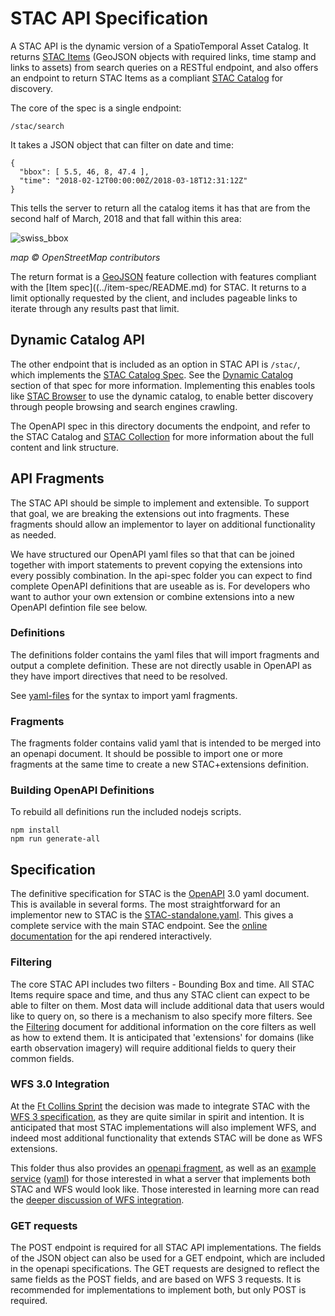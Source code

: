 # STAC API Specification

A STAC API is the dynamic version of a SpatioTemporal Asset Catalog. It returns [STAC Items](../item-spec/README.md) 
(GeoJSON objects with required links, time stamp and links to assets) from search queries on a RESTful endpoint, and also
offers an endpoint to return STAC Items as a compliant [STAC Catalog](../catalog-spec/README.md) for discovery.

The core of the spec is a single endpoint:

```
/stac/search
```

It takes a JSON object that can filter on date and time:

```
{
  "bbox": [ 5.5, 46, 8, 47.4 ],
  "time": "2018-02-12T00:00:00Z/2018-03-18T12:31:12Z"
}
```

This tells the server to return all the catalog items it has that are from the second half of March, 2018 and 
that fall within this area:

![swiss_bbox](https://user-images.githubusercontent.com/407017/38382405-b5e69344-38be-11e8-90dc-35738678356d.png)

*map © OpenStreetMap contributors*

The return format is a [GeoJSON](http://geojson.org) feature collection with features compliant with the 
[Item spec]((../item-spec/README.md) for STAC. It returns to a limit optionally requested by the client, and includes 
pageable links to iterate through any results past that limit.

## Dynamic Catalog API

The other endpoint that is included as an option in STAC API is `/stac/`, which implements the [STAC Catalog Spec](../catalog-spec/README.md). 
See the [Dynamic Catalog](https://github.com/radiantearth/stac-spec/blob/structure_and_cleanup/catalog-spec/catalog-spec.md#dynamic-catalogs) 
section of that spec for more information. Implementing this enables tools like 
[STAC Browser](https://medium.com/@mojodna/a-stac-browser-348a60674061) to use the dynamic catalog, to enable better 
discovery through people browsing and search engines crawling. 

The OpenAPI spec in this directory documents the endpoint, and refer to the STAC Catalog and [STAC Collection](../collection-spec/README.md) for more information about the full content and link structure.

## API Fragments

The STAC API should be simple to implement and extensible. To support that goal, we are breaking the extensions out into fragments.
These fragments should allow an implementor to layer on additional functionality as needed.

We have structured our OpenAPI yaml files so that that can be joined together with import statements to prevent copying the 
extensions into every possibly combination. In the api-spec folder you can expect to find complete OpenAPI definitions that are
useable as is. For developers who want to author your own extension or combine extensions into a new OpenAPI defintion file see below.

### Definitions

The definitions folder contains the yaml files that will import fragments and output a complete definition. These are not directly usable in OpenAPI as they have import directives that need to be resolved.

See [yaml-files](https://www.npmjs.com/package/yaml-files) for the syntax to import yaml fragments.

### Fragments

The fragments folder contains valid yaml that is intended to be merged into an openapi document. It should be possible to import one or more fragments at the same time to create a new STAC+extensions definition. 

### Building OpenAPI Definitions

To rebuild all definitions run the included nodejs scripts.

```
npm install
npm run generate-all
```

## Specification

The definitive specification for STAC is the [OpenAPI](http://openapis.org) 3.0 yaml document. This is available
in several forms. The most straightforward for an implementor new to STAC is the [STAC-standalone.yaml](STAC-standalone.yaml).
This gives a complete service with the main STAC endpoint. See the [online documentation](https://app.swaggerhub.com/apis/cholmesgeo/STAC-standalone/) for the api rendered interactively.

### Filtering

The core STAC API includes two filters - Bounding Box and time. All STAC Items require space and time, and thus any STAC
client can expect to be able to filter on them. Most data will include additional data that users would like to query on,
so there is a mechanism to also specify more filters. See the [Filtering](filters.md) document for additional information
on the core filters as well as how to extend them. It is anticipated that 'extensions' for domains (like earth observation
imagery) will require additional fields to query their common fields.

### WFS 3.0 Integration

At the [Ft Collins Sprint](https://github.com/radiantearth/community-sprints/tree/master/03072018-ft-collins-co) the
decision was made to integrate STAC with the [WFS 3 specification](https://github.com/opengeospatial/WFS_FES), as
they are quite similar in spirit and intention. It is anticipated that most STAC implementations will also implement 
WFS, and indeed most additional functionality that extends STAC will be done as WFS extensions. 

This folder thus also provides an [openapi fragment](STAC-fragment.yaml), as well as an [example service](https://app.swaggerhub.com/apis/cholmesgeo/STAC_WFS-example/) ([yaml](WFS3core+STAC.yaml))
for those interested in what a server that implements both STAC and WFS would look like. Those interested in learning more
can read the [deeper discussion of WFS integration](wfs-stac.md).


### GET requests

The POST endpoint is required for all STAC API implementations. The fields of the JSON object can also be used
for a GET endpoint, which are included in the openapi specifications. The GET requests are designed to reflect the same
fields as the POST fields, and are based on WFS 3 requests. It is recommended for implementations to implement both, but 
only POST is required. 


